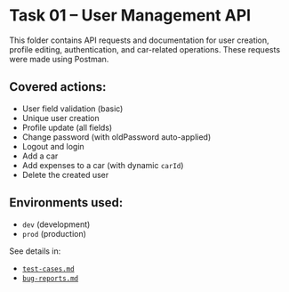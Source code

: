 # Task 01 – User Management API

This folder contains API requests and documentation for user creation, profile editing, authentication, and car-related operations. These requests were made using Postman.

## Covered actions:
- User field validation (basic)
- Unique user creation
- Profile update (all fields)
- Change password (with oldPassword auto-applied)
- Logout and login
- Add a car
- Add expenses to a car (with dynamic `carId`)
- Delete the created user

## Environments used:
- `dev` (development)
- `prod` (production)

See details in:
- [`test-cases.md`](./test-cases.md)
- [`bug-reports.md`](./bug-reports.md)
